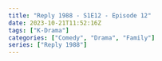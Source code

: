 ```yaml
---
title: "Reply 1988 - S1E12 - Episode 12"
date: 2023-10-21T11:52:16Z
tags: ["K-Drama"]
categories: ["Comedy", "Drama", "Family"]
series: ["Reply 1988"]
---
```



<mux-player stream-type="on-demand"
  src="https://kp3d-my.sharepoint.com/personal/ryoo_kp3d_onmicrosoft_com/_layouts/15/download.aspx?share=Edaq5xlkxD5OqHYOuceVEFcB1SEStPsPnR5yzbKMgMuHZg" prefer-playback="mse" controls>
  </mux-player>
  
  
  <script src="https://cdn.jsdelivr.net/npm/@mux/mux-player"></script>
  
 <script type="application/ld+json">
 {
  "@context": "https://schema.org/",
  "@type": "VideoObject",
  "name": "Reply 1988 - S1E12 - Episode 12",
  "contentUrl": "https://stream.mux.com/JSM4lCE5nraeZgbAcxaDcWhrEuW00ZXV8no5ZN24HWsk.m3u8",
  "thumbnailUrl": "https://www.themoviedb.org/t/p/original/oDEPqQstDYUHUxzyHotV8yrnzGk.jpg?width=314&fit_mode=preserve&time=25",
  "uploadDate": "2023-10-21T11:52:16Z",
}

</script>